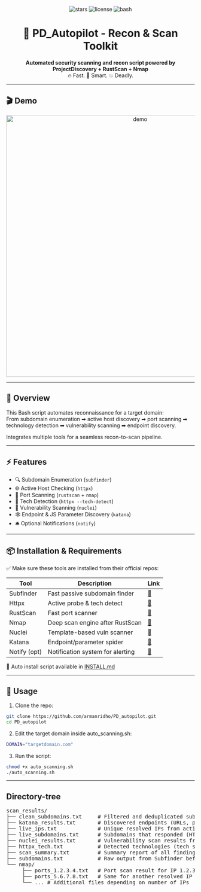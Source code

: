 <p align="center">
  <img src="https://img.shields.io/github/stars/armanridho/PD_autopilot?style=social" alt="stars">
  <img src="https://img.shields.io/github/license/armanridho/PD_autopilot" alt="license">
  <img src="https://img.shields.io/badge/bash-automation-blue" alt="bash">
</p>

<h1 align="center">🔎 PD_Autopilot - Recon & Scan Toolkit</h1>

<p align="center">
  <b>Automated security scanning and recon script powered by ProjectDiscovery + RustScan + Nmap</b><br>
  🔥 Fast. 🧠 Smart. 💥 Deadly.
</p>

---

## 🎬 Demo

<p align="center">
  <img src="https://raw.githubusercontent.com/armanridho/PD_autopilot/refs/heads/main/pd_autopilot.gif" alt="demo" width="700"/>
</p>

---

## 📌 Overview

This Bash script automates reconnaissance for a target domain:  
From subdomain enumeration ➡ active host discovery ➡ port scanning ➡ technology detection ➡ vulnerability scanning ➡ endpoint discovery.

Integrates multiple tools for a seamless recon-to-scan pipeline.

---

## ⚡ Features

- 🔍 Subdomain Enumeration (`subfinder`)
- 🌐 Active Host Checking (`httpx`)
- 🚪 Port Scanning (`rustscan` + `nmap`)
- 🧠 Tech Detection (`httpx --tech-detect`)
- 🚨 Vulnerability Scanning (`nuclei`)
- 🕸️ Endpoint & JS Parameter Discovery (`katana`)
- 🛎️ Optional Notifications (`notify`)

---

## 📦 Installation & Requirements

✅ Make sure these tools are installed from their official repos:

| Tool         | Description                       | Link |
|--------------|-----------------------------------|------|
| Subfinder    | Fast passive subdomain finder     | [🔗](https://github.com/projectdiscovery/subfinder) |
| Httpx        | Active probe & tech detect        | [🔗](https://github.com/projectdiscovery/httpx) |
| RustScan     | Fast port scanner                 | [🔗](https://github.com/RustScan/RustScan) |
| Nmap         | Deep scan engine after RustScan   | [🔗](https://nmap.org/) |
| Nuclei       | Template-based vuln scanner       | [🔗](https://github.com/projectdiscovery/nuclei) |
| Katana       | Endpoint/parameter spider         | [🔗](https://github.com/projectdiscovery/katana) |
| Notify (opt) | Notification system for alerting  | [🔗](https://github.com/projectdiscovery/notify) |

📖 Auto install script available in [INSTALL.md](https://github.com/armanridho/PD_autopilot/blob/main/INSTALL.md)

---

## 🚀 Usage

1. Clone the repo:
```bash
git clone https://github.com/armanridho/PD_autopilot.git
cd PD_autopilot
```

2. Edit the target domain inside auto_scanning.sh:

```bash
DOMAIN="targetdomain.com"
```

3. Run the script:
```bash
chmod +x auto_scanning.sh
./auto_scanning.sh
```

---
## Directory-tree
<pre>scan_results/ 
├── clean_subdomains.txt     # Filtered and deduplicated subdomains from Subfinder 
├── katana_results.txt       # Discovered endpoints (URLs, parameters) from Katana
├── live_ips.txt             # Unique resolved IPs from active subdomains 
├── live_subdomains.txt      # Subdomains that responded (HTTP/HTTPS) from httpx 
├── nuclei_results.txt       # Vulnerability scan results from Nuclei 
├── httpx_tech.txt           # Detected technologies (tech stack) from httpx 
├── scan_summary.txt         # Summary report of all findings and scan metadata 
├── subdomains.txt           # Raw output from Subfinder before cleaning 
└── nmap/ 
     ├── ports_1.2.3.4.txt   # Port scan result for IP 1.2.3.4 using RustScan + Nmap
     ├── ports_5.6.7.8.txt   # Same for another resolved IP
     └── ... # Additional files depending on number of IPs
